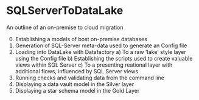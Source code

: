 # SQLServerToDataLake
An outline of an on-premise to cloud migration

0. Establishing a models of bost on-premise databases 
1. Generation of SQL-Server meta-data used to generate an Config file
2. Loading into DataLake with Datafactory 
a) To a raw 'lake' style layer using the Config file
b) Establishing the scripts used to create valuable views within SQL Server
c) To a presenting reational layer with additional flows, influenced by SQL Server views
4. Running checks and validating data from the command line
5. Displaying a data vault model in the Silver layer
6. Displaying a star schema model in the Gold Layer 
